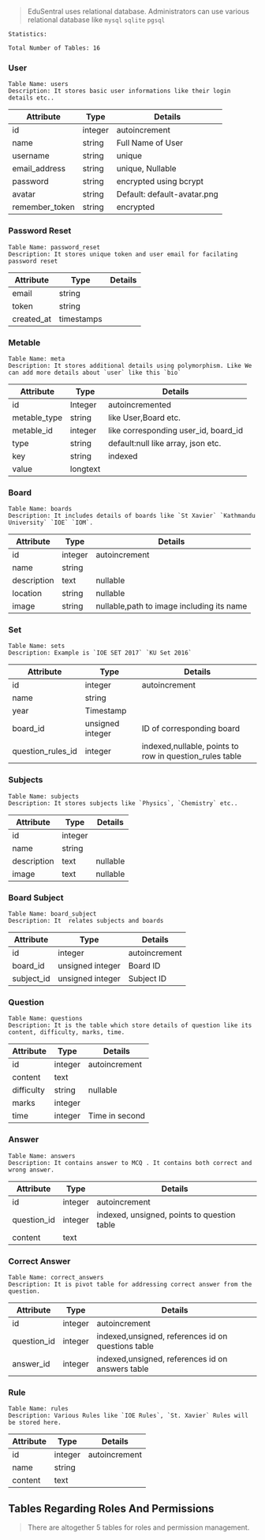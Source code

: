 > EduSentral uses relational database. Administrators can use various relational database like `mysql` `sqlite` `pgsql`

```
Statistics:

Total Number of Tables: 16
```

### User

```
Table Name: users
Description: It stores basic user informations like their login details etc..
```

| Attribute | Type | Details |
|---|---|---|
| id | integer | autoincrement |
| name | string | Full Name of User |
| username | string | unique |
| email_address | string | unique, Nullable |
| password | string | encrypted using bcrypt |
| avatar | string | Default: default-avatar.png |
| remember_token | string | encrypted  |

### Password Reset

```
Table Name: password_reset
Description: It stores unique token and user email for facilating password reset
```

| Attribute | Type | Details |
|---|---|---|
|email|string||
|token|string||
|created_at|timestamps||

### Metable

```
Table Name: meta
Description: It stores additional details using polymorphism. Like We can add more details about `user` like this `bio`
```

| Attribute | Type | Details |
|---|---|---|
|id|Integer|autoincremented|
|metable_type|string|like User,Board etc.|
|metable_id|integer|like corresponding user_id, board_id|
|type|string|default:null like array, json etc.|
|key|string|indexed|
|value|longtext||


### Board


```
Table Name: boards
Description: It includes details of boards like `St Xavier` `Kathmandu University` `IOE` `IOM`.
```

| Attribute | Type | Details |
|---|---|---|
| id| integer| autoincrement|
| name| string||
| description| text|nullable|
| location| string|nullable|
| image| string|nullable,path to image including its name|

### Set


```
Table Name: sets
Description: Example is `IOE SET 2017` `KU Set 2016`
```

| Attribute | Type | Details |
|---|---|---|
| id | integer| autoincrement|
| name | string|  |
| year | Timestamp|  |
| board_id|unsigned integer| ID of corresponding board|
| question_rules_id| integer| indexed,nullable, points to row in question_rules table  |


###  Subjects


```
Table Name: subjects
Description: It stores subjects like `Physics`, `Chemistry` etc..
```

| Attribute | Type | Details |
|---|---|---|
| id| integer||
| name| string||
| description| text|nullable|
| image| text|nullable|


### Board Subject


```
Table Name: board_subject
Description: It  relates subjects and boards
```

| Attribute | Type | Details |
|---|---|---|
| id | integer|  autoincrement|
| board_id | unsigned integer | Board ID |
| subject_id | unsigned integer | Subject ID  |

### Question

```
Table Name: questions
Description: It is the table which store details of question like its content, difficulty, marks, time.
```

| Attribute | Type | Details |
|---|---|---|
| id| integer| autoincrement|
| content| text|  |
| difficulty| string| nullable |
| marks| integer| |
| time| integer| Time in second|



### Answer

```
Table Name: answers
Description: It contains answer to MCQ . It contains both correct and wrong answer.
```

| Attribute | Type | Details |
|---|---|---|
| id |integer| autoincrement |
| question_id| integer| indexed, unsigned, points to question table |
| content| text|  |

### Correct Answer


```
Table Name: correct_answers
Description: It is pivot table for addressing correct answer from the question.
```

| Attribute | Type | Details |
|---|---|---|
| id |integer| autoincrement |
| question_id| integer| indexed,unsigned, references id on questions table |
| answer_id| integer| indexed,unsigned, references id on answers table|


### Rule


```
Table Name: rules
Description: Various Rules like `IOE Rules`, `St. Xavier` Rules will be stored here.
```

| Attribute | Type | Details |
|---|---|---|
| id| integer| autoincrement|
| name| string|  |
| content| text|

## Tables Regarding Roles And Permissions

> There are altogether 5 tables for roles and permission management.